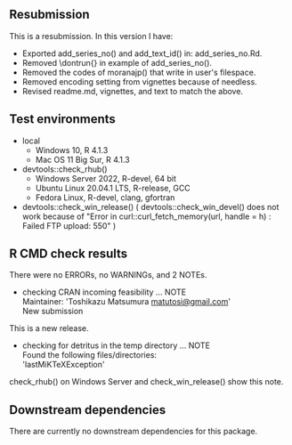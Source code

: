 ## Resubmission

This is a resubmission. In this version I have:

* Exported add_series_no() and add_text_id() in: add_series_no.Rd.
* Removed \dontrun{} in example of add_series_no().
* Removed the codes of moranajp() that write in user's filespace.
* Removed encoding setting from vignettes because of needless.
* Revised readme.md, vignettes, and text to match the above.

## Test environments

* local
    * Windows 10, R 4.1.3
    * Mac OS 11 Big Sur, R 4.1.3
* devtools::check_rhub()
    * Windows Server 2022, R-devel, 64 bit
    * Ubuntu Linux 20.04.1 LTS, R-release, GCC
    * Fedora Linux, R-devel, clang, gfortran
* devtools::check_win_release() 
    ( devtools::check_win_devel() does not work because of 
      "Error in curl::curl_fetch_memory(url, handle = h) : 
      Failed FTP upload: 550" )

## R CMD check results

There were no ERRORs, no WARNINGs, and 2 NOTEs.

* checking CRAN incoming feasibility ... NOTE   
  Maintainer: 'Toshikazu Matsumura <matutosi@gmail.com>'   
  New submission

This is a new release.

* checking for detritus in the temp directory ... NOTE   
  Found the following files/directories:   
    'lastMiKTeXException'   

check_rhub() on Windows Server and check_win_release() show this note. 

## Downstream dependencies

There are currently no downstream dependencies for this package.

